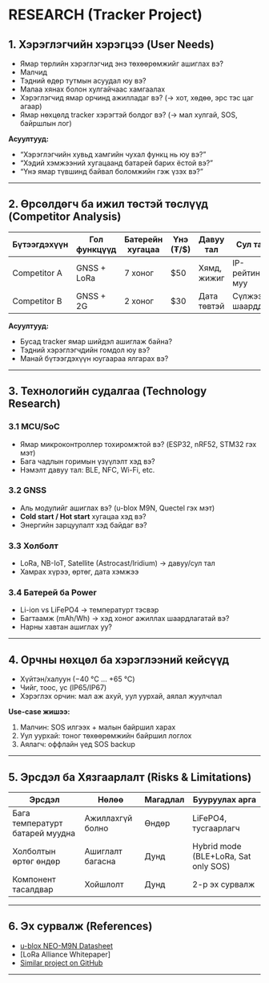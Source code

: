 # RESEARCH (Tracker Project)

## 1. Хэрэглэгчийн хэрэгцээ (User Needs)
- Ямар төрлийн хэрэглэгчид энэ төхөөрөмжийг ашиглах вэ?
- Малчид
- Тэдний өдөр тутмын асуудал юу вэ?
- Малаа хянах болон хулгайчаас хамгаалах
- Хэрэглэгчид ямар орчинд ажилладаг вэ? (→ хот, хөдөө, эрс тэс цаг агаар)
- Ямар нөхцөлд tracker хэрэгтэй болдог вэ? (→ мал хулгай, SOS, байршлын лог)

**Асуултууд:**
- “Хэрэглэгчийн хувьд хамгийн чухал функц нь юу вэ?”
- “Хэдий хэмжээний хугацаанд батарей барих ёстой вэ?”
- “Үнэ ямар түвшинд байвал боломжийн гэж үзэх вэ?”

---

## 2. Өрсөлдөгч ба ижил төстэй төслүүд (Competitor Analysis)

| Бүтээгдэхүүн | Гол функцүүд | Батерейн хугацаа | Үнэ (₮/$) | Давуу тал | Сул тал |
|--------------|--------------|------------------|-----------|-----------|---------|
| Competitor A | GNSS + LoRa  | 7 хоног          | $50       | Хямд, жижиг | IP-рейтинг муу |
| Competitor B | GNSS + 2G    | 2 хоног          | $30       | Дата төвтэй | Сүлжээ шаарддаг |

**Асуултууд:**
- Бусад tracker ямар шийдэл ашиглаж байна?
- Тэдний хэрэглэгчдийн гомдол юу вэ?
- Манай бүтээгдэхүүн юугаараа ялгарах вэ?

---

## 3. Технологийн судалгаа (Technology Research)

### 3.1 MCU/SoC
- Ямар микроконтроллер тохиромжтой вэ? (ESP32, nRF52, STM32 гэх мэт)
- Бага чадлын горимын үзүүлэлт хэд вэ?
- Нэмэлт давуу тал: BLE, NFC, Wi-Fi, etc.

### 3.2 GNSS
- Аль модулийг ашиглах вэ? (u-blox M9N, Quectel гэх мэт)
- **Cold start / Hot start** хугацаа хэд вэ?
- Энергийн зарцуулалт хэд байдаг вэ?

### 3.3 Холболт
- LoRa, NB-IoT, Satellite (Astrocast/Iridium) → давуу/сул тал
- Хамрах хүрээ, өртөг, дата хэмжээ

### 3.4 Батерей ба Power
- Li-ion vs LiFePO4 → температурт тэсвэр
- Багтаамж (mAh/Wh) → хэд хоног ажиллах шаардлагатай вэ?
- Нарны хавтан ашиглах уу?

---

## 4. Орчны нөхцөл ба хэрэглээний кейсүүд
- Хүйтэн/халуун (−40 °C … +65 °C)
- Чийг, тоос, ус (IP65/IP67)
- Хэрэглэх орчин: мал аж ахуй, уул уурхай, аялал жуулчлал

**Use-case жишээ:**
1. Малчин: SOS илгээх + малын байршил харах
2. Уул уурхай: тоног төхөөрөмжийн байршил логлох
3. Аялагч: оффлайн үед SOS backup

---

## 5. Эрсдэл ба Хязгаарлалт (Risks & Limitations)

| Эрсдэл | Нөлөө | Магадлал | Бууруулах арга |
|--------|-------|----------|----------------|
| Бага температурт батарей муудна | Ажиллахгүй болно | Өндөр | LiFePO4, тусгаарлагч |
| Холболтын өртөг өндөр | Ашиглалт багасна | Дунд | Hybrid mode (BLE+LoRa, Sat only SOS) |
| Компонент тасалдвар | Хойшлолт | Дунд | 2-р эх сурвалж |

---

## 6. Эх сурвалж (References)
- [u-blox NEO-M9N Datasheet](https://www.u-blox.com/)
- [LoRa Alliance Whitepaper]
- [Similar project on GitHub](https://github.com/…)

---
